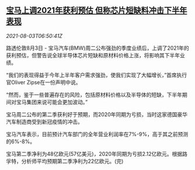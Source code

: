 <!--1627974063000-->
[宝马上调2021年获利预估 但称芯片短缺料冲击下半年表现](https://cn.reuters.com/article/bmw-profit-forecast-0803-tues-idCNKBS2F40NE)
------

<div><i>2021-08-03T06:50:41Z</i></div><p>路透伦敦8月3日 - 宝马汽车(BMW)周二公布强劲的季度业绩后，上调了2021年的获利预估，但警告说全球半导体芯片短缺和原材料价格上涨，将影响其下半年业绩。</p><p>“我们的表现得益于今年上半年客户需求强劲，使我们实现了大幅增长，”首席执行官Oliver Zipse在一份声明中说。</p><p>“然而，鉴于一些普遍存在的风险，包括原材料价格以及半导体的短缺，下半年期间对宝马集团来说可能会更加波动。”</p><p>宝马周二公布的第二季获利好于预期，而2020年同期为亏损，当时这家德国豪华汽车制造商受到新冠疫情的冲击。</p><p>宝马汽车表示，目前预计汽车部门的全年营业利润率在7%-9%，高于其之前预测的6%-8%。</p><p>宝马第二季净利为48亿欧元(57亿美元)，2020年同期为亏损2.12亿欧元。根据路孚特，分析师平均预期第二季净利为22亿欧元。(完)</p>
